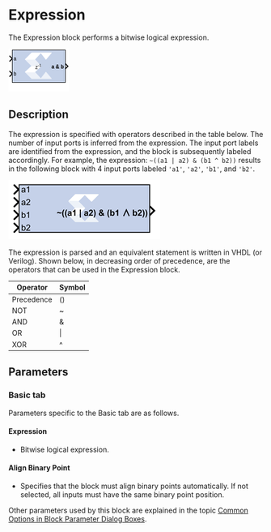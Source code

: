 # Expression

The Expression block performs a bitwise logical expression.

![](./Images/block.png)

## Description

The expression is specified with operators described in the table below.
The number of input ports is inferred from the expression. The input
port labels are identified from the expression, and the block is
subsequently labeled accordingly. For example, the expression:
`~((a1 | a2) & (b1 ^ b2))` results in the following block with 4 input
ports labeled `'a1'`, `'a2'`, `'b1'`, and `'b2'`.

![](./Images/hle1555437336261.png)

The expression is parsed and an equivalent statement is written in VHDL
(or Verilog). Shown below, in decreasing order of precedence, are the
operators that can be used in the Expression block.

| Operator   | Symbol |
|------------|--------|
| Precedence | ()     |
| NOT        | ~      |
| AND        | &      |
| OR         | \|     |
| XOR        | ^      |

## Parameters

### Basic tab  
Parameters specific to the Basic tab are as follows.

#### Expression  
* Bitwise logical expression.

#### Align Binary Point  
* Specifies that the block must align binary points automatically. If not
selected, all inputs must have the same binary point position.

Other parameters used by this block are explained in the topic [Common
Options in Block Parameter Dialog
Boxes](common-options-in-block-parameter-dialog-boxes-aa1032308.html).

